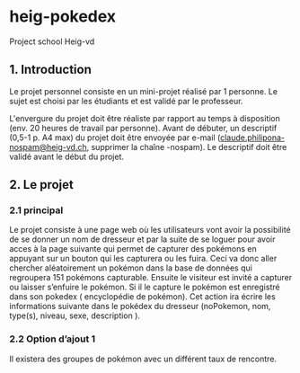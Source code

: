 # heig-pokedex
Project school Heig-vd

## 1. Introduction

Le projet personnel consiste en un mini-projet réalisé par 1 personne. Le sujet est choisi par les étudiants et est validé par le professeur.

L'envergure du projet doit être réaliste par rapport au temps à disposition (env. 20 heures de travail par personne). Avant de débuter, un descriptif (0,5-1 p. A4 max) du projet doit être envoyée par e-mail (claude.philipona-nospam@heig-vd.ch, supprimer la chaîne -nospam). Le descriptif doit être validé avant le début du projet.

## 2. Le projet

### 2.1 principal
Le projet consiste à une page web où les utilisateurs vont avoir la possibilité de se donner un nom de dresseur et par la suite de se loguer pour avoir acces à la page suivante qui permet de capturer des pokémons en appuyant sur un bouton qui les capturera ou les fuira. Ceci va donc aller chercher aléatoirement un pokémon dans la base de données qui regroupera 151 pokémons capturable. Ensuite le visiteur est invité a capturer ou laisser s’enfuire le pokémon. Si il le capture le pokémon est enregistré dans son pokedex ( encyclopédie de pokémon). Cet action ira écrire les informations suivante dans le pokédex du dresseur (noPokemon, nom, type(s), niveau, sexe, description ).

### 2.2 Option d’ajout 1 
Il existera des groupes de pokémon avec un différent taux de rencontre.

